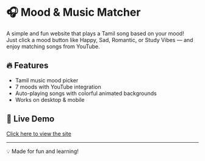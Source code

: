 # 🎧 Mood & Music Matcher

A simple and fun website that plays a Tamil song based on your mood!  
Just click a mood button like Happy, Sad, Romantic, or Study Vibes — and enjoy matching songs from YouTube.

## 🔥 Features
- Tamil music mood picker
- 7 moods with YouTube integration
- Auto-playing songs with colorful animated backgrounds
- Works on desktop & mobile

## 🚀 Live Demo
[Click here to view the site](https://yourusername.github.io/mood-music-matcher)

---

💡 Made for fun and learning!
